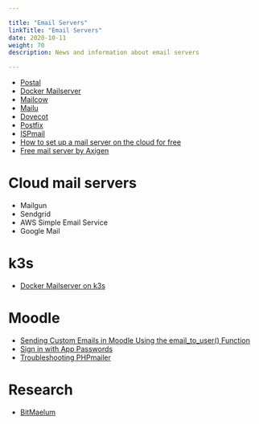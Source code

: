 ```yaml
---

title: "Email Servers"  
linkTitle: "Email Servers"  
date: 2020-10-11  
weight: 70  
description: News and information about email servers

---
```


* [Postal](https://docs.postalserver.io/)
* [Docker Mailserver](https://docker-mailserver.github.io/docker-mailserver/edge/)
* [Mailcow](https://github.com/mailcow/mailcow-dockerized)
* [Mailu](https://github.com/Mailu/Mailu)
* [Dovecot](https://www.dovecot.org/)
* [Postfix](http://www.postfix.org/)
* [ISPmail](https://workaround.org/ispmail)
* [How to set up a mail server on the cloud for free](https://www.linkedin.com/pulse/how-set-up-mail-server-cloud-free-alwin-woo-pmp/)
* [Free mail server by Axigen](https://www.axigen.com/mail-server/free/)

# Cloud mail servers

* Mailgun
* Sendgrid
* AWS Simple Email Service
* Google Mail

# k3s

* [Docker Mailserver on k3s](https://github.com/kyzdev/docker-mailserver-k3s)

# Moodle

* [Sending Custom Emails in Moodle Using the email_to_user() Function](https://articlebin.michaelmilette.com/sending-custom-emails-in-moodle-using-the-email_to_user-function/)
* [Sign in with App Passwords](https://support.google.com/accounts/answer/185833?p=InvalidSecondFactor&visit_id=637768417042511139-4034099741&rd=1)
* [Troubleshooting PHPmailer](https://github.com/PHPMailer/PHPMailer/wiki/Troubleshooting)

# Research

* [BitMaelum](https://bitmaelum.com/)
